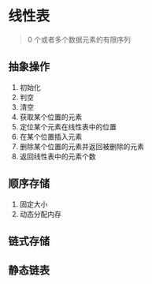 # 线性表

> 0 个或者多个数据元素的有限序列

## 抽象操作

1. 初始化
2. 判空
3. 清空
4. 获取某个位置的元素
5. 定位某个元素在线性表中的位置
6. 在某个位置插入元素
7. 删除某个位置的元素并返回被删除的元素
8. 返回线性表中的元素个数

## 顺序存储

1. 固定大小
2. 动态分配内存

## 链式存储



## 静态链表